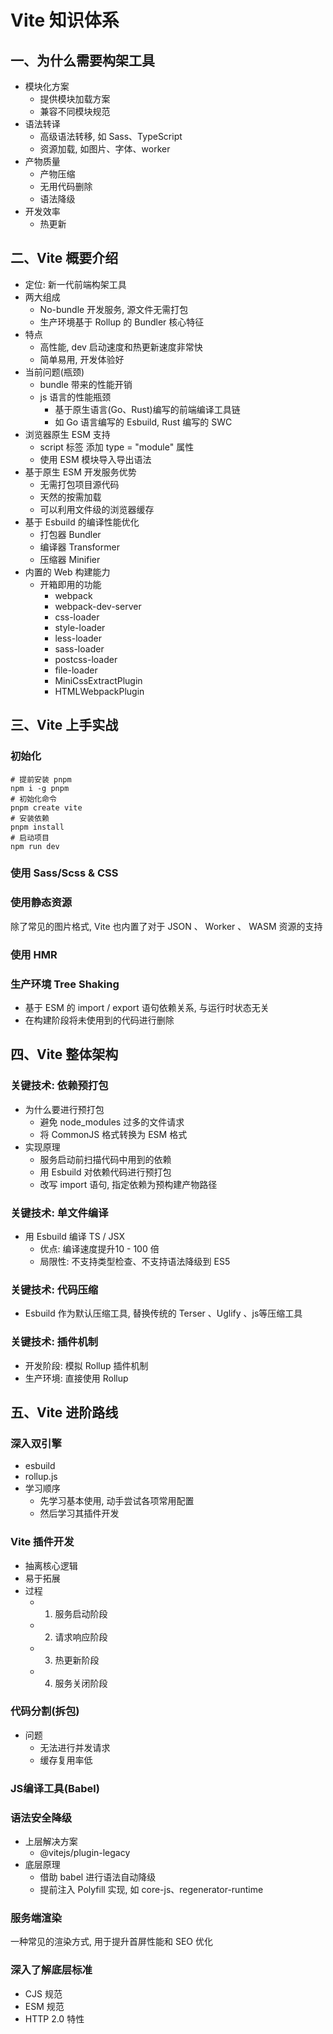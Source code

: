 # Vite 知识体系

## 一、为什么需要构架工具
- 模块化方案
  - 提供模块加载方案
  - 兼容不同模块规范
- 语法转译
  - 高级语法转移, 如 Sass、TypeScript
  - 资源加载, 如图片、字体、worker
- 产物质量
  - 产物压缩
  - 无用代码删除
  - 语法降级
- 开发效率
  - 热更新
## 二、Vite 概要介绍
- 定位: 新一代前端构架工具
- 两大组成
  - No-bundle 开发服务, 源文件无需打包
  - 生产环境基于 Rollup 的 Bundler 核心特征
- 特点
  - 高性能, dev 启动速度和热更新速度非常快
  - 简单易用, 开发体验好
- 当前问题(瓶颈)
  - bundle 带来的性能开销
  - js 语言的性能瓶颈
    - 基于原生语言(Go、Rust)编写的前端编译工具链
    - 如 Go 语言编写的 Esbuild, Rust 编写的 SWC 
- 浏览器原生 ESM 支持
  - script 标签 添加 type = "module" 属性
  - 使用 ESM 模块导入导出语法
- 基于原生 ESM 开发服务优势
  - 无需打包项目源代码
  - 天然的按需加载
  - 可以利用文件级的浏览器缓存
- 基于 Esbuild 的编译性能优化
  - 打包器 Bundler
  - 编译器 Transformer
  - 压缩器 Minifier
- 内置的 Web 构建能力
  - 开箱即用的功能
    - webpack
    - webpack-dev-server
    - css-loader
    - style-loader
    - less-loader
    - sass-loader
    - postcss-loader
    - file-loader
    - MiniCssExtractPlugin
    - HTMLWebpackPlugin
## 三、Vite 上手实战
### 初始化
```shell
# 提前安装 pnpm
npm i -g pnpm
# 初始化命令
pnpm create vite
# 安装依赖
pnpm install
# 启动项目
npm run dev
```
### 使用 Sass/Scss & CSS
### 使用静态资源
除了常见的图片格式, Vite 也内置了对于 JSON 、 Worker 、 WASM 资源的支持
### 使用 HMR
### 生产环境 Tree Shaking
- 基于 ESM 的 import / export 语句依赖关系, 与运行时状态无关
- 在构建阶段将未使用到的代码进行删除

## 四、Vite 整体架构
### 关键技术: 依赖预打包
- 为什么要进行预打包
  - 避免 node_modules 过多的文件请求
  - 将 CommonJS 格式转换为 ESM 格式
- 实现原理
  - 服务启动前扫描代码中用到的依赖
  - 用 Esbuild 对依赖代码进行预打包
  - 改写 import 语句, 指定依赖为预构建产物路径
### 关键技术: 单文件编译
- 用 Esbuild 编译 TS / JSX
  - 优点: 编译速度提升10 - 100 倍
  - 局限性: 不支持类型检查、不支持语法降级到 ES5
### 关键技术: 代码压缩
- Esbuild 作为默认压缩工具, 替换传统的 Terser 、Uglify 、js等压缩工具
### 关键技术: 插件机制
- 开发阶段: 模拟 Rollup 插件机制
- 生产环境: 直接使用 Rollup

## 五、Vite 进阶路线

### 深入双引擎
- esbuild
- rollup.js
- 学习顺序
  - 先学习基本使用, 动手尝试各项常用配置
  - 然后学习其插件开发
### Vite 插件开发
- 抽离核心逻辑
- 易于拓展
- 过程
  - 1. 服务启动阶段
  - 2. 请求响应阶段
  - 3. 热更新阶段
  - 4. 服务关闭阶段
### 代码分割(拆包)
- 问题
  - 无法进行并发请求
  - 缓存复用率低
### JS编译工具(Babel)
### 语法安全降级
- 上层解决方案
  - @vitejs/plugin-legacy
- 底层原理
  - 借助 babel 进行语法自动降级
  - 提前注入 Polyfill 实现, 如 core-js、regenerator-runtime
### 服务端渲染
一种常见的渲染方式, 用于提升首屏性能和 SEO 优化
### 深入了解底层标准
- CJS 规范
- ESM 规范
- HTTP 2.0 特性